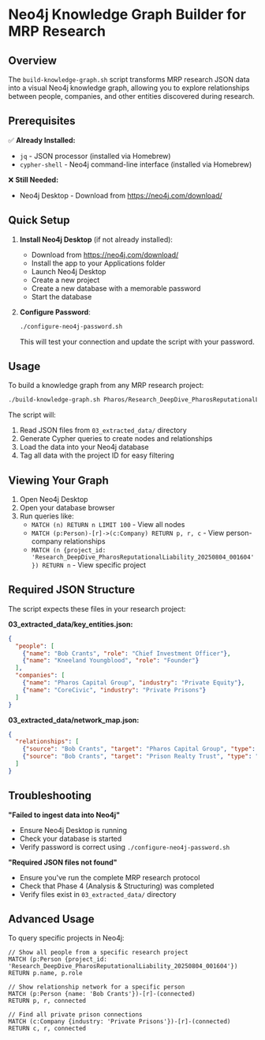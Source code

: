 # Neo4j Knowledge Graph Builder for MRP Research

## Overview
The `build-knowledge-graph.sh` script transforms MRP research JSON data into a visual Neo4j knowledge graph, allowing you to explore relationships between people, companies, and other entities discovered during research.

## Prerequisites

✅ **Already Installed:**
- `jq` - JSON processor (installed via Homebrew)
- `cypher-shell` - Neo4j command-line interface (installed via Homebrew)

❌ **Still Needed:**
- Neo4j Desktop - Download from https://neo4j.com/download/

## Quick Setup

1. **Install Neo4j Desktop** (if not already installed):
   - Download from https://neo4j.com/download/
   - Install the app to your Applications folder
   - Launch Neo4j Desktop
   - Create a new project
   - Create a new database with a memorable password
   - Start the database

2. **Configure Password**:
   ```bash
   ./configure-neo4j-password.sh
   ```
   This will test your connection and update the script with your password.

## Usage

To build a knowledge graph from any MRP research project:

```bash
./build-knowledge-graph.sh Pharos/Research_DeepDive_PharosReputationalLiability_20250804_001604
```

The script will:
1. Read JSON files from `03_extracted_data/` directory
2. Generate Cypher queries to create nodes and relationships
3. Load the data into your Neo4j database
4. Tag all data with the project ID for easy filtering

## Viewing Your Graph

1. Open Neo4j Desktop
2. Open your database browser
3. Run queries like:
   - `MATCH (n) RETURN n LIMIT 100` - View all nodes
   - `MATCH (p:Person)-[r]->(c:Company) RETURN p, r, c` - View person-company relationships
   - `MATCH (n {project_id: 'Research_DeepDive_PharosReputationalLiability_20250804_001604'}) RETURN n` - View specific project

## Required JSON Structure

The script expects these files in your research project:

**03_extracted_data/key_entities.json:**
```json
{
  "people": [
    {"name": "Bob Crants", "role": "Chief Investment Officer"},
    {"name": "Kneeland Youngblood", "role": "Founder"}
  ],
  "companies": [
    {"name": "Pharos Capital Group", "industry": "Private Equity"},
    {"name": "CoreCivic", "industry": "Private Prisons"}
  ]
}
```

**03_extracted_data/network_map.json:**
```json
{
  "relationships": [
    {"source": "Bob Crants", "target": "Pharos Capital Group", "type": "works_for"},
    {"source": "Bob Crants", "target": "Prison Realty Trust", "type": "former_president"}
  ]
}
```

## Troubleshooting

**"Failed to ingest data into Neo4j"**
- Ensure Neo4j Desktop is running
- Check your database is started
- Verify password is correct using `./configure-neo4j-password.sh`

**"Required JSON files not found"**
- Ensure you've run the complete MRP research protocol
- Check that Phase 4 (Analysis & Structuring) was completed
- Verify files exist in `03_extracted_data/` directory

## Advanced Usage

To query specific projects in Neo4j:
```cypher
// Show all people from a specific research project
MATCH (p:Person {project_id: 'Research_DeepDive_PharosReputationalLiability_20250804_001604'})
RETURN p.name, p.role

// Show relationship network for a specific person
MATCH (p:Person {name: 'Bob Crants'})-[r]-(connected)
RETURN p, r, connected

// Find all private prison connections
MATCH (c:Company {industry: 'Private Prisons'})-[r]-(connected)
RETURN c, r, connected
```